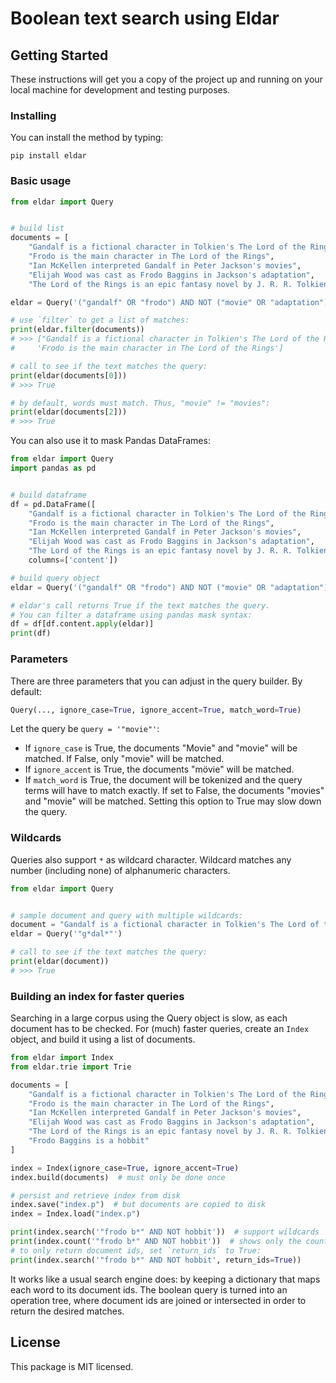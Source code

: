 # Boolean text search using Eldar

## Getting Started

These instructions will get you a copy of the project up and running on your local machine for development and testing purposes.

### Installing

You can install the method by typing:
```
pip install eldar
```

### Basic usage

```python
from eldar import Query


# build list
documents = [
    "Gandalf is a fictional character in Tolkien's The Lord of the Rings",
    "Frodo is the main character in The Lord of the Rings",
    "Ian McKellen interpreted Gandalf in Peter Jackson's movies",
    "Elijah Wood was cast as Frodo Baggins in Jackson's adaptation",
    "The Lord of the Rings is an epic fantasy novel by J. R. R. Tolkien"]

eldar = Query('("gandalf" OR "frodo") AND NOT ("movie" OR "adaptation")')

# use `filter` to get a list of matches:
print(eldar.filter(documents))
# >>> ["Gandalf is a fictional character in Tolkien's The Lord of the Rings",
#     'Frodo is the main character in The Lord of the Rings']

# call to see if the text matches the query:
print(eldar(documents[0]))
# >>> True

# by default, words must match. Thus, "movie" != "movies":
print(eldar(documents[2]))
# >>> True
```


You can also use it to mask Pandas DataFrames:
```python
from eldar import Query
import pandas as pd


# build dataframe
df = pd.DataFrame([
    "Gandalf is a fictional character in Tolkien's The Lord of the Rings",
    "Frodo is the main character in The Lord of the Rings",
    "Ian McKellen interpreted Gandalf in Peter Jackson's movies",
    "Elijah Wood was cast as Frodo Baggins in Jackson's adaptation",
    "The Lord of the Rings is an epic fantasy novel by J. R. R. Tolkien"],
    columns=['content'])

# build query object
eldar = Query('("gandalf" OR "frodo") AND NOT ("movie" OR "adaptation")')

# eldar's call returns True if the text matches the query.
# You can filter a dataframe using pandas mask syntax:
df = df[df.content.apply(eldar)]
print(df)
```

### Parameters

There are three parameters that you can adjust in the query builder.
By default:
```python
Query(..., ignore_case=True, ignore_accent=True, match_word=True)
```
Let the query be ```query = '"movie"'```:

* If `ignore_case` is True, the documents "Movie" and "movie" will be matched. If False, only "movie" will be matched.
* If `ignore_accent` is True, the documents "mövie" will be matched.
* If `match_word` is True, the document will be tokenized and the query terms will have to match exactly. If set to False, the documents "movies" and "movie" will be matched. Setting this option to True may slow down the query.

### Wildcards

Queries also support `*` as wildcard character. Wildcard matches any number (including none) of alphanumeric characters.

```python
from eldar import Query


# sample document and query with multiple wildcards:
document = "Gandalf is a fictional character in Tolkien's The Lord of the Rings"
eldar = Query('"g*dal*"')

# call to see if the text matches the query:
print(eldar(document))
# >>> True
```

### Building an index for faster queries

Searching in a large corpus using the Query object is slow, as each document has to be checked.
For (much) faster queries, create an `Index` object, and build it using a list of documents.

```python
from eldar import Index
from eldar.trie import Trie

documents = [
    "Gandalf is a fictional character in Tolkien's The Lord of the Rings",
    "Frodo is the main character in The Lord of the Rings",
    "Ian McKellen interpreted Gandalf in Peter Jackson's movies",
    "Elijah Wood was cast as Frodo Baggins in Jackson's adaptation",
    "The Lord of the Rings is an epic fantasy novel by J. R. R. Tolkien",
    "Frodo Baggins is a hobbit"
]

index = Index(ignore_case=True, ignore_accent=True)
index.build(documents)  # must only be done once

# persist and retrieve index from disk
index.save("index.p")  # but documents are copied to disk
index = Index.load("index.p")

print(index.search('"frodo b*" AND NOT hobbit'))  # support wildcards
print(index.count('"frodo b*" AND NOT hobbit'))  # shows only the count
# to only return document ids, set `return_ids` to True:
print(index.search('"frodo b*" AND NOT hobbit', return_ids=True))
```

It works like a usual search engine does: by keeping a dictionary that maps each word to its document ids. The boolean query is turned into an operation tree, where document ids are joined or intersected in order to return the desired matches.

## License

This package is MIT licensed.

